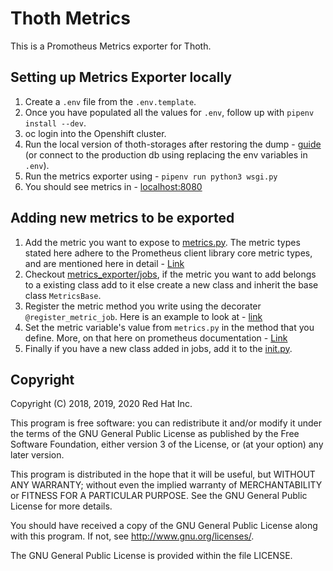 # Thoth Metrics

This is a Promotheus Metrics exporter for Thoth.

## Setting up Metrics Exporter locally

1. Create a `.env` file from the `.env.template`.
2. Once you have populated all the values for `.env`, follow up with `pipenv install --dev`.
3. oc login into the Openshift cluster.
4. Run the local version of thoth-storages after restoring the dump - [guide](https://github.com/thoth-station/storages#running-postgresql-locally) (or connect to the production db using replacing the env variables in `.env`).
5. Run the metrics exporter using - `pipenv run python3 wsgi.py`
6. You should see metrics in - [localhost:8080](http://localhost:8080)

## Adding new metrics to be exported

1. Add the metric you want to expose to [metrics.py](https://github.com/thoth-station/metrics-exporter/blob/master/thoth/metrics_exporter/metrics.py). The metric types stated here adhere to the Prometheus client library core metric types, and are mentioned here in detail - [Link](https://prometheus.io/docs/concepts/metric_types/)
2. Checkout [metrics_exporter/jobs](https://github.com/thoth-station/metrics-exporter/tree/master/thoth/metrics_exporter/jobs), if the metric you want to add belongs to a existing class add to it else create a new class and inherit the base class `MetricsBase`.
3. Register the metric method you write using the decorater `@register_metric_job`. Here is an example to look at - [link](https://github.com/thoth-station/metrics-exporter/blob/a48247fc6a28ec5e2d6ac1f1703c5a8d77a711f5/thoth/metrics_exporter/jobs/pypi.py#L37)
4. Set the metric variable's value from `metrics.py` in the method that you define. More, on that here on prometheus documentation - [Link](https://github.com/prometheus/client_python#gauge)
5. Finally if you have a new class added in jobs, add it to the [init.py](https://github.com/thoth-station/metrics-exporter/blob/master/thoth/metrics_exporter/jobs/__init__.py).

## Copyright

Copyright (C) 2018, 2019, 2020 Red Hat Inc.

This program is free software: you can redistribute it and/or modify
it under the terms of the GNU General Public License as published by
the Free Software Foundation, either version 3 of the License, or
(at your option) any later version.

This program is distributed in the hope that it will be useful,
but WITHOUT ANY WARRANTY; without even the implied warranty of
MERCHANTABILITY or FITNESS FOR A PARTICULAR PURPOSE. See the
GNU General Public License for more details.

You should have received a copy of the GNU General Public License
along with this program. If not, see <http://www.gnu.org/licenses/>.

The GNU General Public License is provided within the file LICENSE.
